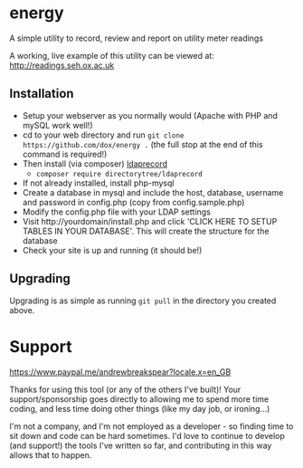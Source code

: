 # energy
A simple utility to record, review and report on utility meter readings

A working, live example of this utility can be viewed at: http://readings.seh.ox.ac.uk

## Installation
* Setup your webserver as you normally would (Apache with PHP and mySQL work well!)
* cd to your web directory and run ```git clone https://github.com/dox/energy .``` (the full stop at the end of this command is required!)
* Then install (via composer) [ldaprecord](https://ldaprecord.com)
    * ```composer require directorytree/ldaprecord```
* If not already installed, install php-mysql
* Create a database in mysql and include the host, database, username and password in config.php (copy from config.sample.php)
* Modify the config.php file with your LDAP settings
* Visit http://yourdomain/install.php and click 'CLICK HERE TO SETUP TABLES IN YOUR DATABASE'.  This will create the structure for the database
* Check your site is up and running (it should be!)

## Upgrading
Upgrading is as simple as running ```git pull``` in the directory you created above.

# Support
https://www.paypal.me/andrewbreakspear?locale.x=en_GB

Thanks for using this tool (or any of the others I've built)!  Your support/sponsorship goes directly to allowing me to spend more time coding, and less time doing other things (like my day job, or ironing...)

I'm not a company, and I'm not employed as a developer - so finding time to sit down and code can be hard sometimes.  I'd love to continue to develop (and support!) the tools I've written so far, and contributing in this way allows that to happen.
